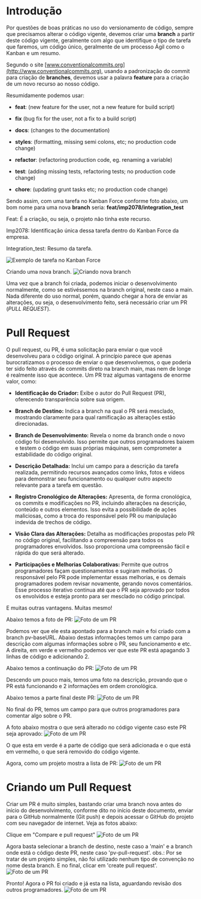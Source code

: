 # Introdução

Por questões de boas práticas no uso do versionamento de código, sempre que precisamos 
alterar o código vigente, devemos criar uma **branch** a partir deste 
código vigente, geralmente com algo que identifique o tipo de tarefa que faremos, um 
código único, geralmente de um processo Ágil como o Kanban e um resumo.

Segundo o site [www.conventionalcommits.org](http://www.conventionalcommits.org), usando
 a padronização do commit para criação de **branches**, devemos usar
a palavra **feature** para a criação de um novo recurso ao nosso código.

Resumidamente podemos usar:

-   **feat**: (new feature for the user, not a new feature for build
    script)

-   **fix** (bug fix for the user, not a fix to a build script)

-   **docs**: (changes to the documentation)

-   **styles**: (formatting, missing semi colons, etc; no production code
    change)

-   **refactor**: (refactoring production code, eg. renaming a variable)

-   **test**: (adding missing tests, refactoring tests; no production code
    change)

-   **chore**: (updating grunt tasks etc; no production code change)

Sendo assim, com uma tarefa no Kanban Force conforme foto abaixo, um bom
nome para uma nova **branch** seria: **feat/imp2078/integration_test**

Feat: É a criação, ou seja, o projeto não tinha este recurso.

Imp2078: Identificação única dessa tarefa dentro do Kanban Force da
empresa.

Integration_test: Resumo da tarefa.

![Exemplo de tarefa no Kanban Force](./Imagens/pr_kanban_example.png)

Criando uma nova branch.
![Criando nova branch](./Imagens/pr_creating_branch.png)

Uma vez que a branch foi criada, podemos iniciar o desenvolvimento
normalmente, como se estivéssemos na branch original, neste caso a main.
Nada diferente do uso normal, porém, quando chegar a hora de enviar as
alterações, ou seja, o desenvolvimento feito, será necessário criar um
PR (*PULL REQUEST*).


# Pull Request

O pull request, ou PR, é uma solicitação para enviar o que você
desenvolveu para o código original. A princípio parece que apenas
burocratizamos o processo de enviar o que desenvolvemos, o que poderia
ter sido feito através de commits direto na branch main, mas nem de
longe é realmente isso que acontece.
Um PR traz algumas vantagens de enorme valor, como:

- **Identificação do Criador:** Exibe o autor do Pull Request (PR), oferecendo transparência sobre sua origem.

- **Branch de Destino:** Indica a branch na qual o PR será mesclado, mostrando claramente para qual ramificação as alterações estão direcionadas.

- **Branch de Desenvolvimento:** Revela o nome da branch onde o novo código foi desenvolvido. Isso permite que outros programadores baixem e testem o código em suas próprias máquinas, sem comprometer a estabilidade do código original.

- **Descrição Detalhada:** Inclui um campo para a descrição da tarefa realizada, permitindo recursos avançados como links, fotos e vídeos para demonstrar seu funcionamento ou qualquer outro aspecto relevante para a tarefa em questão.

- **Registro Cronológico de Alterações:** Apresenta, de forma cronológica, os commits e modificações no PR, incluindo alterações na descrição, conteúdo e outros elementos. Isso evita a possibilidade de ações maliciosas, como a troca do responsável pelo PR ou manipulação indevida de trechos de código.

- **Visão Clara das Alterações:** Detalha as modificações propostas pelo PR no código original, facilitando a compreensão para todos os programadores envolvidos. Isso proporciona uma compreensão fácil e rápida do que será alterado.

- **Participações e Melhorias Colaborativas:** Permite que outros programadores façam questionamentos e sugiram melhorias. O responsável pelo PR pode implementar essas melhorias, e os demais programadores podem revisar novamente, gerando novos comentários. Esse processo iterativo continua até que o PR seja aprovado por todos os envolvidos e esteja pronto para ser mesclado no código principal.

E muitas outras vantagens. Muitas mesmo!

Abaixo temos a foto de PR:
![Foto de um PR](./Imagens/pr_sample1.png)

Podemos ver que ele esta apontado para a branch main e foi criado com a
branch pv-baseURL.
Abaixo destas informações temos um campo para descrição com algumas informações sobre o PR,
seu funcionamento e etc.
A direita, em verde e vermelho podemos ver que este PR está apagando 3
linhas de código e adicionando 2.

Abaixo temos a continuação do PR:
![Foto de um PR](./Imagens/pr_sample2.png)

Descendo um pouco mais, temos uma foto na descrição, provando que o PR
está funcionando e 2 informações em ordem cronológica.

Abaixo temos a parte final deste PR:
![Foto de um PR](./Imagens/pr_sample3.png)

No final do PR, temos um campo para que outros programadores para
comentar algo sobre o PR.

A foto abaixo mostra o que será alterado no código vigente caso este PR seja aprovado:
![Foto de um PR](./Imagens/pr_files_changed.png)

O que esta em verde é a parte de código que será adicionada e o que está em vermelho, o que será removido do código vigente.

Agora, como um projeto mostra a lista de PR:
![Foto de um PR](./Imagens/pr_list.png)


# Criando um Pull Request
Criar um PR é muito simples, bastando criar uma branch nova antes do início do desenvolvimento, conforme dito no início deste documento, enviar para o GitHub normalmente (Git push) e depois acessar o GitHub do projeto com seu navegador de internet. Veja as fotos abaixo:

Clique em "Compare e pull request"
![Foto de um PR](./Imagens/pr_new.png)

Agora basta selecionar a branch de destino, neste caso a 'main' e a branch onde está o código deste PR, neste caso 'pv-pull-request'.
obs.: Por se tratar de um projeto simples, não foi utilizado nenhum tipo de convenção no nome desta branch.
E no final, clicar em 'create pull request'.
![Foto de um PR](./Imagens/pr_new2.png)

Pronto! Agora o PR foi criado e já esta na lista, aguardando revisão dos outros programadores.
![Foto de um PR](./Imagens/pr_new_list.png)
